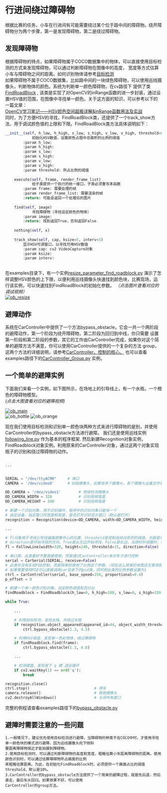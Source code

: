 # 行进间绕过障碍物
根据比赛的任务，小车在行进间有可能需要绕过某个位于路中间的障碍物。绕开障碍物分为两个步骤，第一是发现障碍物，第二是绕过障碍物。
## 发现障碍物
根据障碍物的特点，如果障碍物属于COCO数据集中的物体，可以直接使用目标检测的方式来发现障碍物，可以通过判断障碍物在图像中的高度，
宽度等方式估算小车与障碍物之间的距离。如何识别物体请参考[目标检测](https://github.com/lonerlin/SelfDrivingCVCar/blob/testing/Tutorial/object_detection.md)  
如果障碍物不属于COCO数据集，比如路中间的一块绿色障碍物，可以使用巡线摄像头，判断物体的颜色。系统为判断单一颜色障碍物，在cv路径下
提供了类 [FindRoadBlock](https://github.com/lonerlin/SelfDrivingCVCar/blob/testing/jetson/cv/find_roadblock.py) ,
该类是实现了对OpenCV的inRange函数的进一步封装，通过设置HSV值的范围，在图像中寻找单一颜色。关于这方面的知识，可以参考以下的一篇文章：   
[OpenCV学习笔记——HSV颜色空间超极详解&inRange函数用法及实战](https://blog.csdn.net/ColdWindHA/article/details/82080176?utm_medium=distribute.pc_relevant_t0.none-task-blog-BlogCommendFromMachineLearnPai2-1.channel_param&depth_1-utm_source=distribute.pc_relevant_t0.none-task-blog-BlogCommendFromMachineLearnPai2-1.channel_param)   
同时，为了方便HSV的寻找，FindRoadBlock类，还提供了一个track_show方法，用于调试颜色值的上限和下限。FindRoadBlock类方法具体说明如下：   

```python
__init__(self, h_low, h_high, s_low, s_high, v_low, v_high, threshold=0.1)
            初始化HSV数值，设置颜色占图中总面积的比例的阈值
        :param h_low:
        :param h_high:
        :param s_low:
        :param s_high:
        :param v_low:
        :param v_high:
        :param threshold: 所占比例的阈值
    
    execute(self, frame, render_frame_list)
            给子类提供一个执行的统一接口，子类必须重写本函数
        :param frame: 需要处理的帧
        :param render_frame_list: 需要渲染的帧
        :return: 可能会返回一个处理后的图片
    
    find(self, image)
            寻找障碍物（寻找设定颜色的物体）
        :param image:
        :return: 找到返回True，否则返回False
    
    nothing(self, x)
    
    track_show(self, cap, ksize=5, interv=5)
        显示HSV可调窗口，以寻找可用HSV数值
        :param cap: cv2 VideoCapture对象
        :param ksize:
        :param interv:
    

```
在examples目录下，有一个实例[resize_parameter_find_roadblock.py](https://github.com/lonerlin/SelfDrivingCVCar/blob/testing/jetson/examples/resize_parameter_find_roadblock.py)
演示了怎样调整HSV颜色的上下限，以便利用巡线摄像头快速找到颜色块，比赛现场，运行该实例，可以快速找到FindRoadBlock的初始化参数。 
*（点击图片查看对应的调试视频）*  
[![ob_resize](https://github.com/lonerlin/SelfDrivingCVCar/blob/testing/Tutorial/pic/ob_resize.png)](https://www.bilibili.com/video/BV14f4y197KU) 


## 避障动作
系统在CarController中提供了一个方法bypass_obstacle，它会一共一个两阶段的避障动作，第一个阶段为绕开障碍物，第二阶段为回归到中线，你只需要
设置第一阶段和第二阶段的参数，其它的工作由CarController完成，如果你对这个简单的避障方法不满意，你可以使用CarController提供的一个复杂的方法
group，这两个方法的详细说明，请参考[CarController，控制的核心。](https://github.com/lonerlin/SelfDrivingCVCar/blob/testing/Tutorial/car_controller.md)
也可以查看examples路径下的[CarController_Group.py](https://github.com/lonerlin/SelfDrivingCVCar/blob/testing/jetson/examples/CarController_Group.py) 实例。
## 一个简单的避障实例
下面我们来看一个实例，如下图所示，在场地上的引导线上，有一个水瓶，一个橙色的障碍物模型。    
*(点击大图查看对应的避障视频)*    

[![ob_main](https://github.com/lonerlin/SelfDrivingCVCar/blob/testing/Tutorial/pic/ob_main.png)](https://www.bilibili.com/video/bv1Ft4y1Q72N)    
![ob_bottle](https://github.com/lonerlin/SelfDrivingCVCar/blob/testing/Tutorial/pic/ob_bottle.png)
![ob_orange](https://github.com/lonerlin/SelfDrivingCVCar/blob/testing/Tutorial/pic/ob_orange.jpg)  

现在我们使用目标检测和识别单一颜色块两种方式来进行障碍物的是别，并使用CarController的bypass_obstacle方法进行避障。
我们还是使用巡线实例 [following_line.py](https://github.com/lonerlin/SelfDrivingCVCar/blob/testing/jetson/examples/following_line.py) 作为基本的程序框架.
然后新建Recognition对象实例，FindRoadblock对象实例，利用原来的CarController对象，通过这两个对象实现瓶子的识别和绕过障碍物的动作。

```python

...


SERIAL = "/dev/ttyACM0"     # 串口
CAMERA = '/dev/video0'      # USB摄像头，如果有多个摄像头，各个摄像头设备文件就是video0，video1,video2等等

OD_CAMERA = '/dev/video1'        # 物体检测摄像头
OD_CAMERA_WIDTH = 320            # 识别视频高度
OD_CAMERA_HEIGHT = 240           # 识别视频高度

# 新建一个识别对象，用于识别操作，程序中的识别对象只能有一个
# 指定设备，指定窗口的宽度和高度，是否打开识别显示窗口（默认是打开）
recognition = Recognition(device=OD_CAMERA, width=OD_CAMERA_WIDTH, height=OD_CAMERA_HEIGHT, display_window=True)

...

# fl对象用于寻找引导线偏离图像中心的位置，threshold是控制连续白色的的阈值，也就是只有连续多少个白色像素点才认为已经找到引导线
# direction是开始寻找的方向，True是从左边开始寻找，False是右边。当顺时针绕圈时，引导线大概率出现在右边，所以可以选择False。
fl = FollowLine(width=320, height=240, threshold=15, direction=False)

# 串口类，此类最好不要直接使用，而是通过CarController来对车子进行控制
serial = CarSerial(SERIAL, receive=False)
# 此类并没有实现PID控制，而是简单的使用了比例这个参数。（现在这么简单的地图还无需用到PID）
# 如果需要使用PID可以直接调用car目录下的pid类，同时把此类的比例参数设置为1
ctrl = CarController(serial, base_speed=150, proportional=0.4)
p_offset = 0

# 新建一个单一颜色识别对象，设定颜色阈值和百分比
findRoadblock = FindRoadblock(h_low=0, h_high=100, s_low=0, s_high=159, v_low=80, v_high=255, threshold=0.2)

while True:
    
    ...

    # 利用目标检测，发现水瓶，并绕过水瓶
    if recognition.object_appeared(appeared_id=44, object_width_threshold=40):
        ctrl.bypass_obstacle(1.3, 4.5)

    # 利用HSV阈值，发现单一色彩物体，绕过障碍物
    if findRoadblock.find(frame):
        ctrl.bypass_obstacle(1.3, 4.8)

    ...

    # 检测键盘，发现按下 q 键 退出循环
    if cv2.waitKey(1) == ord('q'):
        break

recognition.close()
ctrl.stop()                             # 停车
camera.release()                        # 释放摄像头
cv2.destroyAllWindows()                 # 关闭所有窗口
```
完整的例程请查看examples路径下的[bypass_obstacle.py](https://github.com/lonerlin/SelfDrivingCVCar/blob/testing/jetson/examples/bypass_obstacle.py)

## 避障时需要注意的一些问题

    1.一般情况下，建议优先使用目标检测进行避障，当障碍物的种类不在COCO中时，才使用寻找单一颜色块的模式进行避障，因为巡线摄像头向下倾斜
    要距离障碍物很近才能拍摄到障碍物。
    2.使用目标检测时，可以通过判断障碍物的高度和宽度，粗略估算小车距离障碍物的距离。使用颜色识别时，可以通过估算障碍物所占画面的比例
    来粗略估算距离。为此，在初始化FindRoadblock时，必须提供一个画面占比的阈值threshold，默认是10%。
    3.CarController的bypass_obstacle方法提供了一个简单的避障过程，就是先后退，然后直走，最后车头回归。如果效果不好，可以使用
    CarController的group方法。   
 